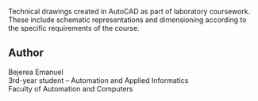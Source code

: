 Technical drawings created in AutoCAD as part of laboratory coursework. These include schematic representations and dimensioning according to the specific requirements of the course.

## Author
Bejerea Emanuel  
3rd-year student – Automation and Applied Informatics  
Faculty of Automation and Computers